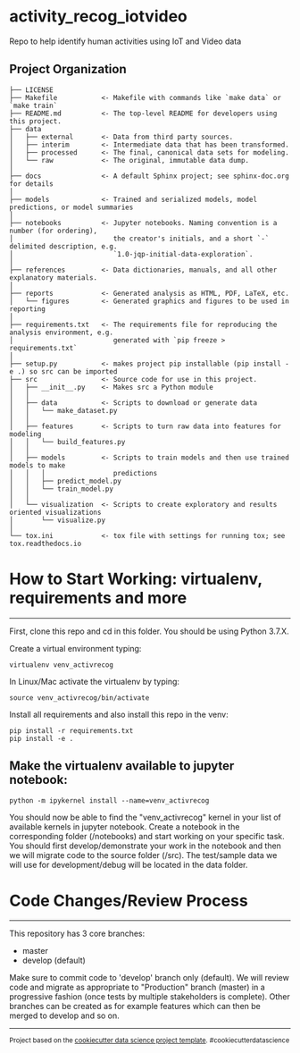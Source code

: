 activity_recog_iotvideo
==============================

Repo to help identify human activities using IoT and Video data

Project Organization
------------

    ├── LICENSE
    ├── Makefile           <- Makefile with commands like `make data` or `make train`
    ├── README.md          <- The top-level README for developers using this project.
    ├── data
    │   ├── external       <- Data from third party sources.
    │   ├── interim        <- Intermediate data that has been transformed.
    │   ├── processed      <- The final, canonical data sets for modeling.
    │   └── raw            <- The original, immutable data dump.
    │
    ├── docs               <- A default Sphinx project; see sphinx-doc.org for details
    │
    ├── models             <- Trained and serialized models, model predictions, or model summaries
    │
    ├── notebooks          <- Jupyter notebooks. Naming convention is a number (for ordering),
    │                         the creator's initials, and a short `-` delimited description, e.g.
    │                         `1.0-jqp-initial-data-exploration`.
    │
    ├── references         <- Data dictionaries, manuals, and all other explanatory materials.
    │
    ├── reports            <- Generated analysis as HTML, PDF, LaTeX, etc.
    │   └── figures        <- Generated graphics and figures to be used in reporting
    │
    ├── requirements.txt   <- The requirements file for reproducing the analysis environment, e.g.
    │                         generated with `pip freeze > requirements.txt`
    │
    ├── setup.py           <- makes project pip installable (pip install -e .) so src can be imported
    ├── src                <- Source code for use in this project.
    │   ├── __init__.py    <- Makes src a Python module
    │   │
    │   ├── data           <- Scripts to download or generate data
    │   │   └── make_dataset.py
    │   │
    │   ├── features       <- Scripts to turn raw data into features for modeling
    │   │   └── build_features.py
    │   │
    │   ├── models         <- Scripts to train models and then use trained models to make
    │   │   │                 predictions
    │   │   ├── predict_model.py
    │   │   └── train_model.py
    │   │
    │   └── visualization  <- Scripts to create exploratory and results oriented visualizations
    │       └── visualize.py
    │
    └── tox.ini            <- tox file with settings for running tox; see tox.readthedocs.io



# How to Start Working: virtualenv, requirements and more
------------

First, clone this repo and cd in this folder. You should be using Python 3.7.X.

Create a virtual environment typing:

```shell
virtualenv venv_activrecog
```

In Linux/Mac activate the virtualenv by typing:

```shell
source venv_activrecog/bin/activate
```

Install all requirements and also install this repo in the venv:

```shell
pip install -r requirements.txt
pip install -e .
```

## Make the virtualenv available to jupyter notebook:

```shell
python -m ipykernel install --name=venv_activrecog
```

You should now be able to find the "venv_activrecog" kernel in your list of available kernels in jupyter notebook.
Create a notebook in the corresponding folder (/notebooks) and start working on your specific task. You should
first develop/demonstrate your work in the notebook and then we will migrate code to the source folder (/src).
The test/sample data we will use for development/debug will be located in the data folder.


# Code Changes/Review Process
------------

This repository has 3 core branches:
- master
- develop (default)

Make sure to commit code to 'develop' branch only (default). We will review code and
migrate as appropriate to "Production" branch (master) in a progressive fashion
(once tests by multiple stakeholders is complete). Other branches can be created
as for example features which can then be merged to develop and so on.


--------

<p><small>Project based on the <a target="_blank" href="https://drivendata.github.io/cookiecutter-data-science/">cookiecutter data science project template</a>. #cookiecutterdatascience</small></p>
